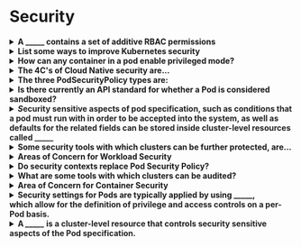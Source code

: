 # Security 

<details>
<summary>
<b>A _____ contains a set of additive RBAC permissions</b>
</summary>
Role / Clusterrole
</details>

<details>
<summary>
<b>List some ways to improve Kubernetes security</b>
</summary>
Log everything in prod
Alert and apply new CVE fixes
Restrict access to nodes, etcd, sudo
Network segmentation
Resource quotas and policy rules&nbsp;
Secrets as volumes
Containers should be non-root, with read-only filesystems
</details>

<details>
<summary>
<b>How can any container in a pod enable privileged mode?</b>
</summary>
Using the <b>privileged</b>&nbsp;flag in the security context of the container spec.
</details>

<details>
<summary>
<b>The 4C's of Cloud Native security are...</b>
</summary>
Cloud, Clusters, Containers, Code
</details>

<details>
<summary>
<b>The three PodSecurityPolicy types are:</b>
</summary>
Privileged, Restricted, Default
</details>

<details>
<summary>
<b>Is there currently an API standard for whether a Pod is considered sandboxed?</b>
</summary>
No -&nbsp;<span style="color: rgb(34, 34, 34);">Sandbox Pods may be identified by the use of a sandboxed runtime (such as gVisor or Kata Containers), but there is no standard definition of what a sandboxed runtime is.</span>
</details>

<details>
<summary>
<b><i>S</i><span style="color: rgb(34, 34, 34);">ecurity sensitive aspects of pod specification, such as c</span><span style="color: rgb(34, 34, 34);">onditions that a pod must run with in order to be accepted into the system, as well as defaults for the related fields can be stored inside cluster-level resources called _____</span></b>
</summary>
PodSecurityPolicy
</details>

<details>
<summary>
<b>Some security tools with which clusters can be further protected, are...</b>
</summary>
Snyk, Aqua, kata containers
gVisor, AppArmor, seccomp, SELinux
</details>

<details>
<summary>
<b>Areas of Concern for Workload Security</b>
</summary>
Authentication
RBAC API authorization&nbsp;
Secret and encryption management
Pod security policies
Network policies
TLS
</details>

<details>
<summary>
<b>Do security contexts replace Pod Security Policy?</b>
</summary>
<span style="color: rgb(34, 34, 34);">Debatable. Numerous means of policy enforcement have arisen that augment or replace the use of PodSecurityPolicy.</span>
</details>

<details>
<summary>
<b>What are some tools with which clusters can be audited?</b>
</summary>
Sonobuoy
</details>

<details>
<summary>
<b>Area of Concern for Container Security</b>
</summary>
OS and dependency scanning
Image signing and enforcement
Minimalising user privilege
</details>

<details>
<summary>
<b>Security settings for Pods are typically applied by using _____, which<span style="color: rgb(34, 34, 34);">&nbsp;allow for the definition of privilege and access controls on a per-Pod basis.</span></b>
</summary>
security contexts
</details>

<details>
<summary>
<b><span style="color: rgb(34, 34, 34);">A </span><i>_____</i><span style="color: rgb(34, 34, 34);">&nbsp;is a cluster-level resource that controls security sensitive aspects of the Pod specification.</span></b>
</summary>
Pod Security Policy
</details>

